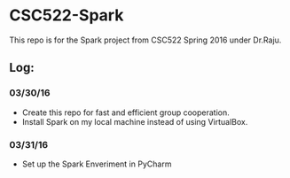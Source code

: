# CSC522-Spark
This repo is for the Spark project from CSC522 Spring 2016 under Dr.Raju.


## Log:

### 03/30/16
 - Create this repo for fast and efficient group cooperation. 
 - Install Spark on my local machine instead of using VirtualBox.


### 03/31/16
 - Set up the Spark Enveriment in PyCharm
